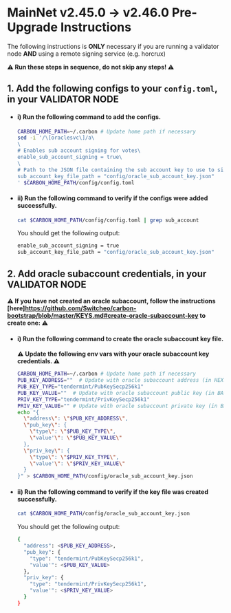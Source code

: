 # MainNet v2.45.0 -> v2.46.0 Pre-Upgrade Instructions

The following instructions is **ONLY** necessary if you are running a validator node **AND** using a remote signing service (e.g. horcrux)

**:warning: Run these steps in sequence, do not skip any steps! :warning:**

## 1. Add the following configs to your `config.toml`, in your **VALIDATOR NODE**

  * #### i) Run the following command to add the configs.

    ```bash
    CARBON_HOME_PATH=~/.carbon # Update home path if necessary
    sed -i '/\[oraclesvc\]/a\
    \
    # Enables sub account signing for votes\
    enable_sub_account_signing = true\
    \
    # Path to the JSON file containing the sub account key to use to sign oracle votes\
    sub_account_key_file_path = "config/oracle_sub_account_key.json"
    ' $CARBON_HOME_PATH/config/config.toml
    ```

  * #### ii) Run the following command to verify if the configs were added successfully.

    ```bash
    cat $CARBON_HOME_PATH/config/config.toml | grep sub_account
    ```

    You should get the following output:

    ```bash
    enable_sub_account_signing = true
    sub_account_key_file_path = "config/oracle_sub_account_key.json"
    ```


## 2. Add oracle subaccount credentials, in your **VALIDATOR NODE**

  **:warning: If you have not created an oracle subaccount, follow the instructions [here]https://github.com/Switcheo/carbon-bootstrap/blob/master/KEYS.md#create-oracle-subaccount-key to create one: :warning:**

  * #### i) Run the following command to create the oracle subaccount key file.

    **:warning: Update the following env vars with your oracle subaccount key credentials. :warning:**

    ```bash
    CARBON_HOME_PATH=~/.carbon # Update home path if necessary
    PUB_KEY_ADDRESS=""  # Update with oracle subaccount address (in HEX format), e.g. "D96E77E13704DE737AFCFFDF3F05D7FF0B67B03E"
    PUB_KEY_TYPE="tendermint/PubKeySecp256k1"
    PUB_KEY_VALUE=""  # Update with oracle subaccount public key (in BASE64 format) E.G. "2W534TcE3nN6/P/fPwXX/wtnsD4="
    PRIV_KEY_TYPE="tendermint/PrivKeySecp256k1"
    PRIV_KEY_VALUE="" # Update with oracle subaccount private key (in BASE64 format) E.G. "2W534TcE3nN6/P/fPwXX/wtnsD4="
    echo "{
      \"address\": \"$PUB_KEY_ADDRESS\",
      \"pub_key\": {
        \"type\": \"$PUB_KEY_TYPE\",
        \"value'\": \"$PUB_KEY_VALUE\"
      },
      \"priv_key\": {
        \"type\": \"$PRIV_KEY_TYPE\",
        \"value'\": \"$PRIV_KEY_VALUE\"
      }
    }" > $CARBON_HOME_PATH/config/oracle_sub_account_key.json
    ```

  * #### ii) Run the following command to verify if the key file was created successfully.
    
    ```bash
    cat $CARBON_HOME_PATH/config/oracle_sub_account_key.json
    ```

    You should get the following output:

    ```bash
    {
      "address": <$PUB_KEY_ADDRESS>,
      "pub_key": {
        "type": "tendermint/PubKeySecp256k1",
        "value'": <$PUB_KEY_VALUE>
      },
      "priv_key": {
        "type": "tendermint/PrivKeySecp256k1",
        "value'": <$PRIV_KEY_VALUE>
      }
    }
    ```